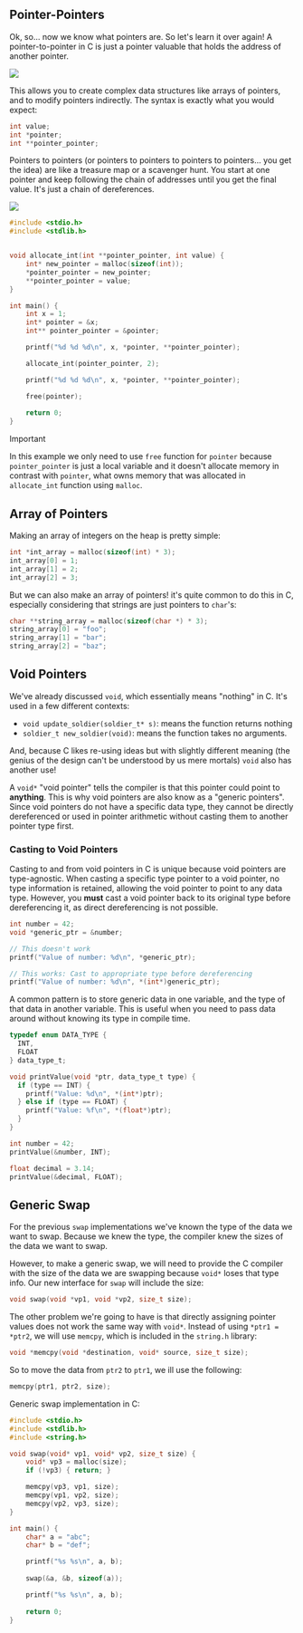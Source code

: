 ## Pointer-Pointers
Ok, so... now we know what pointers are. So let's learn it over again! A pointer-to-pointer in C is just a pointer valuable that holds the address of another pointer.

![](attachments/Pasted%20image%2020241004235900.png)

This allows you to create complex data structures like arrays of pointers, and to modify pointers indirectly. The syntax is exactly what you would expect:

```c
int value;
int *pointer;
int **pointer_pointer;
```

Pointers to pointers (or pointers to pointers to pointers to pointers... you get the idea) are like a treasure map or a scavenger hunt. You start at one pointer and keep following the chain of addresses until you get the final value. It's just a chain of dereferences.

![](attachments/Pasted%20image%2020241004235906.png)

```c
#include <stdio.h>
#include <stdlib.h>


void allocate_int(int **pointer_pointer, int value) {
    int* new_pointer = malloc(sizeof(int));
    *pointer_pointer = new_pointer;
    **pointer_pointer = value;
}

int main() {
    int x = 1;
    int* pointer = &x;
    int** pointer_pointer = &pointer;

    printf("%d %d %d\n", x, *pointer, **pointer_pointer);

    allocate_int(pointer_pointer, 2);

    printf("%d %d %d\n", x, *pointer, **pointer_pointer);

    free(pointer);
    
    return 0;
}
```

> [!IMPORTANT]
> In this example we only need to use `free` function for `pointer` because  `pointer_pointer` is just a local variable and it doesn't allocate memory in contrast with `pointer`, what owns memory that was allocated in `allocate_int` function using `malloc`.


## Array of Pointers
Making an array of integers on the heap is pretty simple:

```c
int *int_array = malloc(sizeof(int) * 3);
int_array[0] = 1;
int_array[1] = 2;
int_array[2] = 3;
```

But we can also make an array of pointers! it's quite common to do this in C, especially considering that strings are just pointers to `char`'s:

```c
char **string_array = malloc(sizeof(char *) * 3);
string_array[0] = "foo";
string_array[1] = "bar";
string_array[2] = "baz";
```


## Void Pointers
We've already discussed `void`, which essentially means "nothing" in C. It's used in a few different contexts:

- `void update_soldier(soldier_t* s)`: means the function returns nothing
- `soldier_t new_soldier(void)`: means the function takes no arguments.

And, because C likes re-using ideas but with slightly different meaning (the genius of the design can't be understood by us mere mortals) `void` also has another use!

A `void*` "void pointer" tells the compiler is that this pointer could point to **anything**. This is why void pointers are also know as a "generic pointers". Since void pointers do not have a specific data type, they cannot be directly dereferenced or used in pointer arithmetic without casting them to another pointer type first.

### Casting to Void Pointers
Casting to and from void pointers in C is unique because void pointers are type-agnostic. When casting a specific type pointer to a void pointer, no type information is retained, allowing the void pointer to point to any data type. However, you **must** cast a void pointer back to its original type before dereferencing it, as direct dereferencing is not possible.

```c
int number = 42;
void *generic_ptr = &number;

// This doesn't work
printf("Value of number: %d\n", *generic_ptr);

// This works: Cast to appropriate type before dereferencing
printf("Value of number: %d\n", *(int*)generic_ptr);
```

A common pattern is to store generic data in one variable, and the type of that data in another variable. This is useful when you need to pass data around without knowing its type in compile time.

```c
typedef enum DATA_TYPE {
  INT,
  FLOAT
} data_type_t;

void printValue(void *ptr, data_type_t type) {
  if (type == INT) {
    printf("Value: %d\n", *(int*)ptr);
  } else if (type == FLOAT) {
    printf("Value: %f\n", *(float*)ptr);
  }
}

int number = 42;
printValue(&number, INT);

float decimal = 3.14;
printValue(&decimal, FLOAT);
```

## Generic Swap
For the previous `swap` implementations we've known the type of the data we want to swap. Because we knew the type, the compiler knew the sizes of the data we want to swap.

However, to make a generic swap, we will need to provide the C compiler with the size of the data we are swapping because `void*` loses that type info. Our new interface for `swap` will include the size:

```c
void swap(void *vp1, void *vp2, size_t size);
```

The other problem we're going to have is that directly assigning pointer values does not work the same way with `void*`. Instead of using `*ptr1 = *ptr2`, we will use `memcpy`, which is included in the `string.h` library:

```c
void *memcpy(void *destination, void* source, size_t size);
```

So to move the data from `ptr2` to `ptr1`, we ill use the following:

```c
memcpy(ptr1, ptr2, size);
```

Generic swap implementation in C:

```c
#include <stdio.h>
#include <stdlib.h>
#include <string.h>

void swap(void* vp1, void* vp2, size_t size) {
    void* vp3 = malloc(size);
    if (!vp3) { return; }

    memcpy(vp3, vp1, size);
    memcpy(vp1, vp2, size);
    memcpy(vp2, vp3, size);
}

int main() {
    char* a = "abc";
    char* b = "def";

    printf("%s %s\n", a, b);
    
    swap(&a, &b, sizeof(a));

    printf("%s %s\n", a, b);
    
    return 0;
}
```


